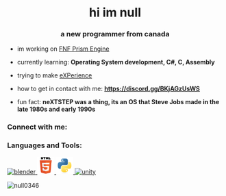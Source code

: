 <h1 align="center">hi im null</h1>
<h3 align="center">a new programmer from canada</h3>

- im working on [FNF Prism Engine](https://github.com/null0346/FNF-Prism-Engine)

- currently learning: **Operating System development, C#, C, Assembly**

- trying to make [eXPerience](https://github.com/null0346/eXPerience)

- how to get in contact with me: **https://discord.gg/BKjAGzUsWS**

- fun fact: **neXTSTEP was a thing, its an OS that Steve Jobs made in the late 1980s and early 1990s**

<h3 align="left">Connect with me:</h3>
<p align="left">
</p>

<h3 align="left">Languages and Tools:</h3>
<p align="left"> <a href="https://www.blender.org/" target="_blank" rel="noreferrer"> <img src="https://download.blender.org/branding/community/blender_community_badge_white.svg" alt="blender" width="40" height="40"/> </a> <a href="https://www.w3.org/html/" target="_blank" rel="noreferrer"> <img src="https://raw.githubusercontent.com/devicons/devicon/master/icons/html5/html5-original-wordmark.svg" alt="html5" width="40" height="40"/> </a> <a href="https://www.python.org" target="_blank" rel="noreferrer"> <img src="https://raw.githubusercontent.com/devicons/devicon/master/icons/python/python-original.svg" alt="python" width="40" height="40"/> </a> <a href="https://unity.com/" target="_blank" rel="noreferrer"> <img src="https://www.vectorlogo.zone/logos/unity3d/unity3d-icon.svg" alt="unity" width="40" height="40"/> </a> </p>

<p><img align="center" src="https://github-readme-stats.vercel.app/api/top-langs?username=null0346&show_icons=true&locale=en&layout=compact" alt="null0346" /></p>

